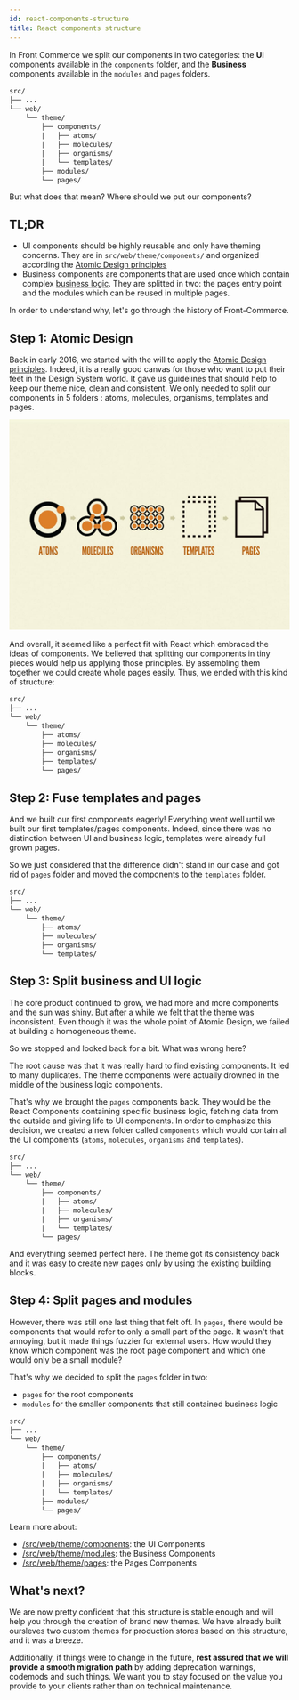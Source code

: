 ```yaml
---
id: react-components-structure
title: React components structure
---
```


In Front Commerce we split our components in two categories: the **UI**
components available in the `components` folder, and the **Business** components
available in the `modules` and `pages` folders.

```
src/
├── ...
└── web/
    └── theme/
        ├── components/
        |   ├── atoms/
        |   ├── molecules/
        |   ├── organisms/
        |   └── templates/
        ├── modules/
        └── pages/
```

But what does that mean? Where should we put our components?

## TL;DR

- UI components should be highly reusable and only have theming concerns. They
  are in `src/web/theme/components/` and organized according the
  [Atomic Design principles](http://bradfrost.com/blog/post/atomic-web-design/)
- Business components are components that are used once which contain complex
  [business logic](https://en.wikipedia.org/wiki/Business_logic). They are
  splitted in two: the pages entry point and the modules which can be reused in
  multiple pages.

In order to understand why, let's go through the history of Front-Commerce.

## Step 1: Atomic Design

Back in early 2016, we started with the will to apply the
[Atomic Design principles](http://bradfrost.com/blog/post/atomic-web-design/).
Indeed, it is a really good canvas for those who want to put their feet in the
Design System world. It gave us guidelines that should help to keep our theme
nice, clean and consistent. We only needed to split our components in 5 folders
: atoms, molecules, organisms, templates and pages.

![Overview of the concept behind Atomic Design](assets/atomic-design.jpg)

And overall, it seemed like a perfect fit with React which embraced the ideas of
components. We believed that splitting our components in tiny pieces would help
us applying those principles. By assembling them together we could create whole
pages easily. Thus, we ended with this kind of structure:

```
src/
├── ...
└── web/
    └── theme/
        ├── atoms/
        ├── molecules/
        ├── organisms/
        ├── templates/
        └── pages/
```

## Step 2: Fuse templates and pages

And we built our first components eagerly! Everything went well until we built
our first templates/pages components. Indeed, since there was no distinction
between UI and business logic, templates were already full grown pages.

So we just considered that the difference didn't stand in our case and got rid
of `pages` folder and moved the components to the `templates` folder.

```
src/
├── ...
└── web/
    └── theme/
        ├── atoms/
        ├── molecules/
        ├── organisms/
        └── templates/
```

## Step 3: Split business and UI logic

The core product continued to grow, we had more and more components and the sun
was shiny. But after a while we felt that the theme was inconsistent. Even
though it was the whole point of Atomic Design, we failed at building a
homogeneous theme.

So we stopped and looked back for a bit. What was wrong here?

The root cause was that it was really hard to find existing components. It led
to many duplicates. The theme components were actually drowned in the middle of
the business logic components.

That's why we brought the `pages` components back. They would be the React
Components containing specific business logic, fetching data from the outside
and giving life to UI components. In order to emphasize this decision, we
created a new folder called `components` which would contain all the UI
components (`atoms`, `molecules`, `organisms` and `templates`).

```
src/
├── ...
└── web/
    └── theme/
        ├── components/
        |   ├── atoms/
        |   ├── molecules/
        |   ├── organisms/
        |   └── templates/
        └── pages/
```

And everything seemed perfect here. The theme got its consistency back and it
was easy to create new pages only by using the existing building blocks.

## Step 4: Split pages and modules

However, there was still one last thing that felt off. In `pages`, there would
be components that would refer to only a small part of the page. It wasn't that
annoying, but it made things fuzzier for external users. How would they know
which component was the root page component and which one would only be a small
module?

That's why we decided to split the `pages` folder in two:

- `pages` for the root components
- `modules` for the smaller components that still contained business logic

```
src/
├── ...
└── web/
    └── theme/
        ├── components/
        |   ├── atoms/
        |   ├── molecules/
        |   ├── organisms/
        |   └── templates/
        ├── modules/
        └── pages/
```

Learn more about:

* [/src/web/theme/components](/docs/essentials/create-a-ui-component.html): the UI Components
* [/src/web/theme/modules](/docs/essentials/create-a-business-component.html): the Business Components
* [/src/web/theme/pages](/docs/essentials/add-a-page-client-side.html): the Pages Components

## What's next?

We are now pretty confident that this structure is stable enough and will help
you through the creation of brand new themes. We have already built oursleves
two custom themes for production stores based on this structure, and it was a
breeze.

Additionally, if things were to change in the future, **rest assured that we
will provide a smooth migration path** by adding deprecation warnings, codemods
and such things. We want you to stay focused on the value you provide to your
clients rather than on technical maintenance.
